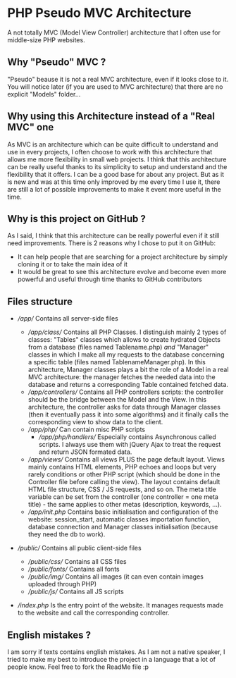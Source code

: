 # PHP Pseudo MVC Architecture
A not totally MVC (Model View Controller) architecture that I often use for middle-size PHP websites.

## Why "Pseudo" MVC ?
"Pseudo" beause it is not a real MVC architecture, even if it looks close to it. You will notice later (if you are used to MVC architecture) that there are no explicit "Models" folder...

## Why using this Architecture instead of a "Real MVC" one
As MVC is an architecture which can be quite difficult to understand and use in every projects, I often choose to work with this architecture that allows me more flexibility in small web projects.
I think that this architecture can be really useful thanks to its simplicity to setup and understand and the flexibility that it offers. I can be a good base for about any project. But as it is new and was at this time only improved by me every time I use it, there are still a lot of possible improvements to make it event more useful in the time.

## Why is this project on GitHub ?
As I said, I think that this architecture can be really powerful even if it still need improvements. There is 2 reasons why I chose to put it on GitHub:
- It can help people that are searching for a project architecture by simply cloning it or to take the main idea of it
- It would be great to see this architecture evolve and become even more powerful and useful through time thanks to GitHub contributors

## Files structure
- */app/* Contains all server-side files
	- */app/class/* Contains all PHP Classes.
	I distinguish mainly 2 types of classes: "Tables" classes which allows to create hydrated Objects from a database (files named Tablename.php) *and* "Manager" classes in which I make all my requests to the database concerning a specific table (files named TablenameManager.php).
	In this architecture, Manager classes plays a bit the role of a Model in a real MVC architecture: the manager fetches the needed data into the database and returns a corresponding Table contained fetched data.
	- */app/controllers/* Contains all PHP controllers scripts: the controller should be the bridge between the Model and the View. In this architecture, the controller asks for data through Manager classes (then it eventually pass it into some algorithms) and it finally calls the corresponding view to show data to the client.
	- */app/php/* Can contain misc PHP scripts
		- */app/php/handlers/* Especially contains Asynchronous called scripts. I always use them with jQuery Ajax to treat the request and return JSON formated data.
	- */app/views/* Contains all views PLUS the page default layout.
	Views mainly contains HTML elements, PHP echoes and loops but very rarely conditions or other PHP script (which should be done in the Controller file before calling the view).
	The layout contains default HTML file structure, CSS / JS requests, and so on. The meta title variable can be set from the controller (one controller = one meta title) - the same applies to other metas (description, keywords, ...).
	- */app/init.php* Contains basic initialisation and configuration of the website: session_start, automatic classes importation function, database connection and Manager classes initialisation (because they need the db to work).

- */public/* Contains all public client-side files
	- */public/css/* Contains all CSS files
	- */public/fonts/* Contains all fonts
	- */public/img/* Contains all images (it can even contain images uploaded through PHP)
	- */public/js/* Contains all JS scripts

- */index.php* Is the entry point of the website. It manages requests made to the website and call the corresponding controller.

## English mistakes ?
I am sorry if texts contains english mistakes. As I am not a native speaker, I tried to make my best to introduce the project in a language that a lot of people know. Feel free to fork the ReadMe file :p